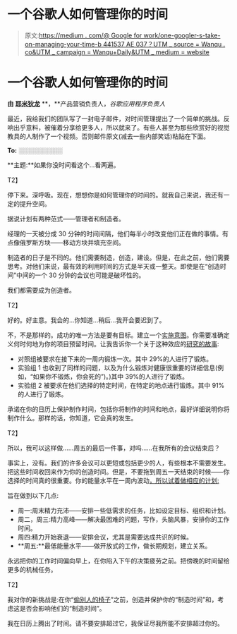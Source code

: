 # 一个谷歌人如何管理你的时间

> 原文:[https://medium . com/@ Google for work/one-googler-s-take-on-managing-your-time-b 441537 AE 037？UTM _ source = Wanqu . co&UTM _ campaign = Wanqu+Daily&UTM _ medium = website](https://medium.com/@googleforwork/one-googler-s-take-on-managing-your-time-b441537ae037?utm_source=wanqu.co&utm_campaign=Wanqu+Daily&utm_medium=website)

# 一个谷歌人如何管理你的时间

**由** [**耶米狄龙**](https://medium.com/u/c72dd509fd79?source=post_page-----b441537ae037--------------------------------) **，**产品营销负责人，*谷歌应用程序负责人*

最近，我给我们的团队写了一封电子邮件，对时间管理提出了一个简单的挑战。反响出乎意料，被催着分享给更多人，所以就来了。有些人甚至为那些欣赏好的视觉教具的人制作了一个视频。否则邮件原文(减去一些内部笑话)粘贴在下面。



**To:** ░░░░░░░░░░

**主题:**如果你没时间看这个…看两遍。



T2】

停下来。深呼吸。现在，想想你是如何管理你的时间的。就我自己来说，我还有一定的提升空间。

据说计划有两种范式——管理者和制造者。

经理的一天被分成 30 分钟的时间间隔，他们每半小时改变他们正在做的事情。有点像俄罗斯方块——移动方块并填充空间。

制造者的日子是不同的。他们需要制造，创造，建设。但是，在此之前，他们需要思考。对他们来说，最有效的利用时间的方式是半天或一整天。即使是在“创造时间”中间的一个 30 分钟的会议也可能是破坏性的。

我们都需要成为创造者。

T2】

好的。好主意。我会的…你知道…稍后…我开会要迟到了。

不，不是那样的。成功的唯一方法是要有目标。建立一个[实施意图](https://en.wikipedia.org/wiki/Implementation_intention)。你需要准确定义何时何地为你的项目预留时间。让我告诉你一个关于这种效应的[研究的故事](http://www.ncbi.nlm.nih.gov/pubmed/14596707):

*   对照组被要求在接下来的一周内锻炼一次。其中 29%的人进行了锻炼。
*   实验组 1 也收到了同样的问题，以及为什么锻炼对健康很重要的详细信息(例如，“如果你不锻炼，你会死的”)。)其中 39%的人进行了锻炼。
*   实验组 2 被要求在他们选择的特定时间，在特定的地点进行锻炼。其中 91%的人进行了锻炼。

承诺在你的日历上保护制作时间，包括你将制作的时间和地点，最好详细说明你将制作什么。那样的话，你知道，它会真的发生。

T2】

所以，我可以这样做……周五的最后一件事，对吗……在我所有的会议结束后？

事实上，没有。我们的许多会议可以更短或包括更少的人，有些根本不需要发生。把这些时间收回来作为你的创造时间。但是，不要拖到周五一天结束的时候——你选择的时间真的很重要。你的能量水平在一周内波动[，所以试着做相应的计划:](https://books.google.com/books?id=bKevBAAAQBAJ&lpg=PA109&dq=debbie%20moskowitz%20excellent%20at%20anything&pg=PA110#v=onepage&q&f=false)

旨在做到以下几点:

*   周一:周末精力充沛——安排一些低需求的任务，比如设定目标、组织和计划。
*   周二，周三:精力高峰——解决最困难的问题，写作，头脑风暴，安排你的工作时间。
*   周四:精力开始衰退——安排会议，尤其是需要达成共识的时候。
*   **周五:**最低能量水平——做开放式的工作，做长期规划，建立关系。

永远把你的工作时间偏向早上，在你陷入下午的决策疲劳之前。把傍晚的时间留给更多的机械任务。

T2】

我对你的新挑战是:在你“[偷别人的椅子](https://www.ted.com/talks/david_grady_how_to_save_the_world_or_at_least_yourself_from_bad_meetings?language=en)”之前，创造并保护你的“制造时间”和，考虑这是否会影响他们的“制造时间”。

我在日历上腾出了时间。请不要安排超过它，我保证尽我所能不安排超过你的。